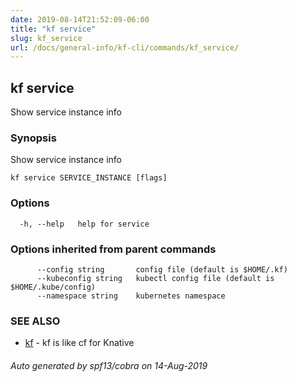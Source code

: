 ```yaml
---
date: 2019-08-14T21:52:09-06:00
title: "kf service"
slug: kf_service
url: /docs/general-info/kf-cli/commands/kf_service/
---
```

## kf service

Show service instance info

### Synopsis

Show service instance info

```
kf service SERVICE_INSTANCE [flags]
```

### Options

```
  -h, --help   help for service
```

### Options inherited from parent commands

```
      --config string       config file (default is $HOME/.kf)
      --kubeconfig string   kubectl config file (default is $HOME/.kube/config)
      --namespace string    kubernetes namespace
```

### SEE ALSO

* [kf](/docs/general-info/kf-cli/commands/kf/)	 - kf is like cf for Knative

###### Auto generated by spf13/cobra on 14-Aug-2019
